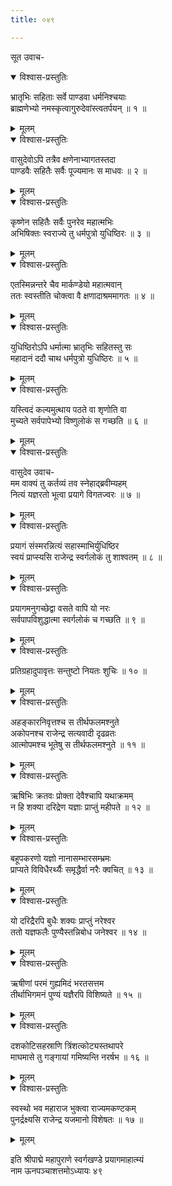 ```yaml
---
title: ०४९

---
```

सूत उवाच-  

<details open><summary>विश्वास-प्रस्तुतिः</summary>

भ्रातृभिः सहिताः सर्वे पाण्डवा धर्मनिश्चयाः  
ब्राह्मणेभ्यो नमस्कृत्वागुरुदेवांस्त्वतर्पयन् ॥ १ ॥
</details>

<details><summary>मूलम्</summary>

भ्रातृभिः सहिताः सर्वे पाण्डवा धर्मनिश्चयाः  
ब्राह्मणेभ्यो नमस्कृत्वागुरुदेवांस्त्वतर्पयन् ॥ १ ॥
</details>



<details open><summary>विश्वास-प्रस्तुतिः</summary>

वासुदेवोऽपि तत्रैव क्षणेनाभ्यागतस्तदा  
पाण्डवैः सहितैः सर्वैः पूज्यमानः स माधवः ॥ २ ॥
</details>

<details><summary>मूलम्</summary>

वासुदेवोऽपि तत्रैव क्षणेनाभ्यागतस्तदा  
पाण्डवैः सहितैः सर्वैः पूज्यमानः स माधवः ॥ २ ॥
</details>



<details open><summary>विश्वास-प्रस्तुतिः</summary>

कृष्णेन सहितैः सर्वैः पुनरेव महात्मभिः  
अभिषिक्तः स्वराज्ये तु धर्मपुत्रो युधिष्ठिरः ॥ ३ ॥
</details>

<details><summary>मूलम्</summary>

कृष्णेन सहितैः सर्वैः पुनरेव महात्मभिः  
अभिषिक्तः स्वराज्ये तु धर्मपुत्रो युधिष्ठिरः ॥ ३ ॥
</details>



<details open><summary>विश्वास-प्रस्तुतिः</summary>

एतस्मिन्नन्तरे चैव मार्कण्डेयो महात्मवान्  
ततः स्वस्तीति चोक्त्वा वै क्षणादाश्रममागतः ॥ ४ ॥
</details>

<details><summary>मूलम्</summary>

एतस्मिन्नन्तरे चैव मार्कण्डेयो महात्मवान्  
ततः स्वस्तीति चोक्त्वा वै क्षणादाश्रममागतः ॥ ४ ॥
</details>



<details open><summary>विश्वास-प्रस्तुतिः</summary>

युधिष्ठिरोऽपि धर्मात्मा भ्रातृभिः सहितस्तु सः  
महादानं ददौ चाथ धर्मपुत्रो युधिष्ठिरः ॥ ५ ॥
</details>

<details><summary>मूलम्</summary>

युधिष्ठिरोऽपि धर्मात्मा भ्रातृभिः सहितस्तु सः  
महादानं ददौ चाथ धर्मपुत्रो युधिष्ठिरः ॥ ५ ॥
</details>



<details open><summary>विश्वास-प्रस्तुतिः</summary>

यस्त्विदं कल्यमुत्थाय पठते वा शृणोति वा  
मुच्यते सर्वपापेभ्यो विष्णुलोकं स गच्छति ॥ ६ ॥
</details>

<details><summary>मूलम्</summary>

यस्त्विदं कल्यमुत्थाय पठते वा शृणोति वा  
मुच्यते सर्वपापेभ्यो विष्णुलोकं स गच्छति ॥ ६ ॥
</details>



<details open><summary>विश्वास-प्रस्तुतिः</summary>

वासुदेव उवाच-  
मम वाक्यं तु कर्तव्यं तव स्नेहाद्ब्रवीम्यहम्  
नित्यं यज्ञरतो भूत्वा प्रयागे विगतज्वरः ॥ ७ ॥
</details>

<details><summary>मूलम्</summary>

वासुदेव उवाच-  
मम वाक्यं तु कर्तव्यं तव स्नेहाद्ब्रवीम्यहम्  
नित्यं यज्ञरतो भूत्वा प्रयागे विगतज्वरः ॥ ७ ॥
</details>



<details open><summary>विश्वास-प्रस्तुतिः</summary>

प्रयागं संस्मरन्नित्यं सहास्माभिर्युधिष्ठिर  
स्वयं प्राप्स्यसि राजेन्द्र स्वर्गलोकं तु शाश्वतम् ॥ ८ ॥
</details>

<details><summary>मूलम्</summary>

प्रयागं संस्मरन्नित्यं सहास्माभिर्युधिष्ठिर  
स्वयं प्राप्स्यसि राजेन्द्र स्वर्गलोकं तु शाश्वतम् ॥ ८ ॥
</details>



<details open><summary>विश्वास-प्रस्तुतिः</summary>

प्रयागमनुगच्छेद्वा वसते वापि यो नरः  
सर्वपापविशुद्धात्मा स्वर्गलोकं च गच्छति ॥ ९ ॥
</details>

<details><summary>मूलम्</summary>

प्रयागमनुगच्छेद्वा वसते वापि यो नरः  
सर्वपापविशुद्धात्मा स्वर्गलोकं च गच्छति ॥ ९ ॥
</details>



<details open><summary>विश्वास-प्रस्तुतिः</summary>

प्रतिग्रहादुपावृत्तः सन्तुष्टो नियतः शुचिः ॥ १० ॥
</details>

<details><summary>मूलम्</summary>

प्रतिग्रहादुपावृत्तः सन्तुष्टो नियतः शुचिः ॥ १० ॥
</details>



<details open><summary>विश्वास-प्रस्तुतिः</summary>

अहङ्कारनिवृत्तश्च स तीर्थफलमश्नुते  
अकोपनश्च राजेन्द्र सत्यवादी दृढव्रतः  
आत्मोपमश्च भूतेषु स तीर्थफलमश्नुते ॥ ११ ॥
</details>

<details><summary>मूलम्</summary>

अहङ्कारनिवृत्तश्च स तीर्थफलमश्नुते  
अकोपनश्च राजेन्द्र सत्यवादी दृढव्रतः  
आत्मोपमश्च भूतेषु स तीर्थफलमश्नुते ॥ ११ ॥
</details>



<details open><summary>विश्वास-प्रस्तुतिः</summary>

ऋषिभिः क्रतवः प्रोक्ता देवैश्चापि यथाक्रमम्  
न हि शक्या दरिद्रेण यज्ञाः प्राप्तुं महीपते ॥ १२ ॥
</details>

<details><summary>मूलम्</summary>

ऋषिभिः क्रतवः प्रोक्ता देवैश्चापि यथाक्रमम्  
न हि शक्या दरिद्रेण यज्ञाः प्राप्तुं महीपते ॥ १२ ॥
</details>



<details open><summary>विश्वास-प्रस्तुतिः</summary>

बहूपकरणो यज्ञो नानासम्भारसम्भ्रमः  
प्राप्यते विविधैरर्थ्यैः समृद्धैर्वा नरैः क्वचित् ॥ १३ ॥
</details>

<details><summary>मूलम्</summary>

बहूपकरणो यज्ञो नानासम्भारसम्भ्रमः  
प्राप्यते विविधैरर्थ्यैः समृद्धैर्वा नरैः क्वचित् ॥ १३ ॥
</details>



<details open><summary>विश्वास-प्रस्तुतिः</summary>

यो दरिद्रैरपि बुधैः शक्यः प्राप्तुं नरेश्वर  
ततो यज्ञफलैः पुण्यैस्तन्निबोध जनेश्वर ॥ १४ ॥
</details>

<details><summary>मूलम्</summary>

यो दरिद्रैरपि बुधैः शक्यः प्राप्तुं नरेश्वर  
ततो यज्ञफलैः पुण्यैस्तन्निबोध जनेश्वर ॥ १४ ॥
</details>



<details open><summary>विश्वास-प्रस्तुतिः</summary>

ऋषीणां परमं गुह्यमिदं भरतसत्तम  
तीर्थाभिगमनं पुण्यं यज्ञैरपि विशिष्यते ॥ १५ ॥
</details>

<details><summary>मूलम्</summary>

ऋषीणां परमं गुह्यमिदं भरतसत्तम  
तीर्थाभिगमनं पुण्यं यज्ञैरपि विशिष्यते ॥ १५ ॥
</details>



<details open><summary>विश्वास-प्रस्तुतिः</summary>

दशकोटिसहस्राणि त्रिंशत्कोट्यस्तथापरे  
माघमासे तु गङ्गायां गमिष्यन्ति नरर्षभ ॥ १६ ॥
</details>

<details><summary>मूलम्</summary>

दशकोटिसहस्राणि त्रिंशत्कोट्यस्तथापरे  
माघमासे तु गङ्गायां गमिष्यन्ति नरर्षभ ॥ १६ ॥
</details>



<details open><summary>विश्वास-प्रस्तुतिः</summary>

स्वस्थो भव महाराज भुक्त्वा राज्यमकण्टकम्  
पुनर्द्रक्ष्यसि राजेन्द्र यजमानो विशेषतः ॥ १७ ॥
</details>

<details><summary>मूलम्</summary>

स्वस्थो भव महाराज भुक्त्वा राज्यमकण्टकम्  
पुनर्द्रक्ष्यसि राजेन्द्र यजमानो विशेषतः ॥ १७ ॥
</details>


इति श्रीपाद्मे महापुराणे स्वर्गखण्डे प्रयागमाहात्म्यं  
नाम ऊनपञ्चाशत्तमोऽध्यायः ४९
